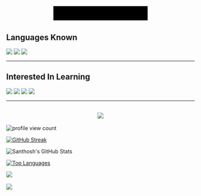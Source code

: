 <div align="center">
<img src="My Name.gif" width="50%">
</div>

## Languages Known
![](https://img.shields.io/badge/C-000080?style=for-the-badge&logo=c&logoColor=white)
![](https://img.shields.io/badge/Python-0047AB?style=for-the-badge&logo=python&logoColor=white)
![](https://img.shields.io/badge/HTML5-E34F26?style=for-the-badge&logo=html5&logoColor=white)
<hr></hr>

## Interested In Learning
![](https://img.shields.io/badge/java-%23ED8B00.svg?style=for-the-badge&logo=java&logoColor=white)
![](https://img.shields.io/badge/CSS3-1572B6.svg?style=for-the-badge&logo=CSS3&logoColor=white)
![](https://img.shields.io/badge/JavaScript-F7DF1E.svg?style=for-the-badge&logo=JavaScript&logoColor=black)
![](https://img.shields.io/badge/C%2B%2B-00599C?style=for-the-badge&logo=c%2B%2B&logoColor=white)
<hr></hr>

<p align="center">
<br>
<img src="https://img.shields.io/badge/github-%23121011.svg?style=for-the-badge&logo=github&logoColor=white">
<br>
</p>

![profile view count](https://komarev.com/ghpvc/?username=TechWriter03&style=for-the-badge)

[![GitHub Streak](https://streak-stats.demolab.com/?user=TechWriter03&theme=git-dark)](https://git.io/streak-stats)

![Santhosh's GitHub Stats](https://github-readme-stats.vercel.app/api?username=TechWriter03&show_icons=true&theme=dark)

[![Top Languages](https://github-readme-stats.vercel.app/api/top-langs/?username=TechWriter03&theme=tokyonight)](https://github.com/anuraghazara/github-readme-stats)

 ![](https://github-readme-stats.vercel.app/api/top-langs/?username=TechWriter03&layout=pie&langs_count=10&theme=dark)

 <img src="http://github-profile-summary-cards.vercel.app/api/cards/most-commit-language?username=TechWriter03&theme=github_dark" />

<!---
TechWriter03/TechWriter03 is a ✨ special ✨ repository because its `README.md` (this file) appears on your GitHub profile.
You can click the Preview link to take a look at your changes.
--->
